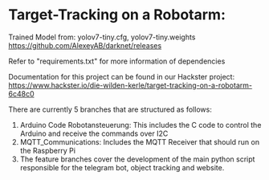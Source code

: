 # Target-Tracking on a Robotarm:

Trained Model from: yolov7-tiny.cfg, yolov7-tiny.weights
https://github.com/AlexeyAB/darknet/releases

Refer to "requirements.txt" for more information of dependencies

Documentation for this project can be found in our Hackster project: https://www.hackster.io/die-wilden-kerle/target-tracking-on-a-robotarm-6c48c0

There are currently 5 branches that are structured as follows:

1. Arduino Code Robotansteuerung: This includes the C code to control the Arduino and receive the commands over I2C
2. MQTT_Communications: Includes the MQTT Receiver that should run on the Raspberry Pi
3. The feature branches cover the development of the main python script responsible for the telegram bot, object tracking and website.
